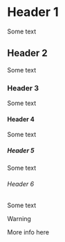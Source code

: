 # Header 1

Some text
## Header 2

Some text
### Header 3

Some text
#### Header 4

Some text
##### Header 5

Some text
###### Header 6

Some text

> [!warning] 
> More info here

